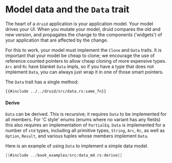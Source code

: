 # Model data and the `Data` trait

The heart of a `druid` application is your application model. Your model drives
your UI. When you mutate your model, druid compares the old and new version,
and propagates the change to the components ('widgets') of your application that
are affected by the change.

For this to work, your model must implement the `Clone` and `Data` traits. It
is important that your model be cheap to clone; we encourage the use of
reference counted pointers to allow cheap cloning of more expensive types. `Arc`
and `Rc` have blanket `Data` impls, so if you have a type that does not
implement `Data`, you can always just wrap it in one of those smart pointers.

The `Data` trait has a single method:

```rust,no_run,noplaypen
{{#include ../../druid/src/data.rs:same_fn}}
```

#### Derive

`Data` can be derived. This is recursive; it requires `Data` to be implemented
for all members. For 'C style' enums (enums where no variant has any fields)
this also requires an implementation of `PartialEq`. `Data` is implemented for
a number of `std` types, including all primitive types, `String`, `Arc`, `Rc`,
as well as `Option`, `Result`, and various tuples whose members implement
`Data`.

Here is an example of using `Data` to implement a simple data model.

```rust
{{#include ../book_examples/src/data_md.rs:derive}}
```
